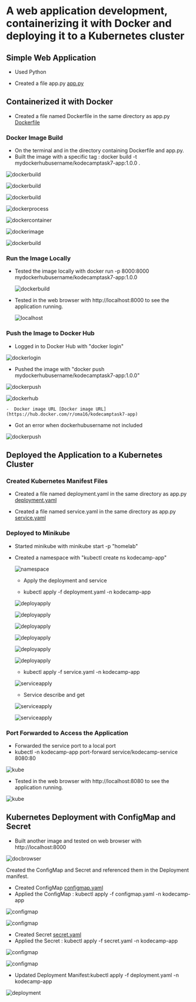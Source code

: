 #  A web application development, containerizing it with Docker and deploying it to a Kubernetes cluster

## Simple Web Application

   - Used Python   

   - Created a file app.py [app.py](app.py)

## Containerized it with Docker

   - Created a file named Dockerfile in the same directory as app.py [Dockerfile](Dockerfile)

  

### Docker Image Build 

  - On the terminal and in the directory containing Dockerfile and app.py.
  - Built the image with a specific tag : docker build -t mydockerhubusername/kodecamptask7-app:1.0.0 .

   ![dockerbuild](img/dockerbuild.png)

   ![dockerbuild](img/dockerbuild0.png)

   ![dockerbuild](img/dockerbuild1.png)

   ![dockerprocess](img/dockerprocess.png)

   ![dockercontainer](img/dockercontainerdt.png)

   ![dockerimage](img/dockerimagedt.png)

   ![dockerbuild](img/dockerimgterminal.png)


### Run the Image Locally

   - Tested the image locally with docker run -p 8000:8000 mydockerhubusername/kodecamptask7-app:1.0.0

      ![dockerbuild](img/dockerrun.png)
 
   - Tested in the web browser with http://localhost:8000 to see the application running.

      ![localhost](img/pylocalhostrunning.png)


### Push the Image to Docker Hub
   - Logged in to Docker Hub with "docker login"

   ![dockerlogin](img/dockerlogin.png)

   - Pushed the image with "docker push mydockerhubusername/kodecamptask7-app:1.0.0"
  
   ![dockerpush](img/dockerpush.png)

   ![dockerhub](img/dockerhub.png)

    -  Docker image URL [Docker image URL](https://hub.docker.com/r/oma16/kodecamptask7-app)

  - Got an error when dockerhubusername not included

   ![dockerpush](img/dockerpusherr.png)



## Deployed the Application to a Kubernetes Cluster

### Created Kubernetes Manifest Files

- Created a file named deployment.yaml in the same directory as app.py 
    [deployment.yaml](deployment.yaml)

- Created a file named service.yaml in the same directory as app.py 
    [service.yaml](service.yaml)

### Deployed to Minikube

- Started minikube with minikube start -p "homelab" 

- Created a namespace with "kubectl create ns kodecamp-app"

   ![namespace](img/namespacekube.png)

   - Apply the deployment and service
    
    - kubectl apply -f deployment.yaml -n kodecamp-app

    ![deployapply](img/deployment.png)

    ![deployapply](img/describedpod.png)

    ![deployapply](img/kubedeploy.png)

    ![deployapply](img/deployoutput0.png)

    ![deployapply](img/kubedeploy0.png)

    ![deployapply](img/kubedeploy1.png)

    - kubectl apply -f service.yaml -n kodecamp-app

    ![serviceapply](img/servicekub.png)

    - Service describe and get

    ![serviceapply](img/servicedescribe.png)

    ![serviceapply](img/servicenamespace.png)
        
### Port Forwarded to Access the Application
- Forwarded the service port to a local port
 - kubectl -n kodecamp-app port-forward service/kodecamp-service 8080:80 

![kube](img/kubedeploylocalhostterminal.png)

- Tested in the web browser with http://localhost:8080 to see the application running.

![kube](img/kubedeploylocalhost.png)


## Kubernetes Deployment with ConfigMap and Secret

- Built another image and tested on web browser with http://localhost:8000

![docbrowser](img/dockerconfigmap.png)

Created the ConfigMap and Secret and referenced them in the Deployment manifest.

- Created ConfigMap  [configmap.yaml](configmap.yaml)
- Applied the ConfigMap : kubectl apply -f configmap.yaml -n kodecamp-app

![configmap](img/configmapcreated.png)

![configmap](img/configdescribe.png)


- Created Secret  [secret.yaml](secret.yaml)
- Applied the Secret : kubectl apply -f secret.yaml -n kodecamp-app

![configmap](img/secret.png)

![configmap](img/secretdes.png)

- Updated Deployment Manifest:kubectl apply -f deployment.yaml -n kodecamp-app

![deployment](img/deploymentupdated.png)

